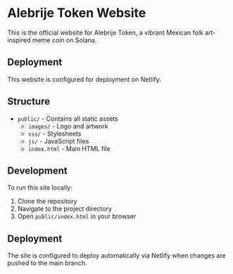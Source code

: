 # Alebrije Token Website

This is the official website for Alebrije Token, a vibrant Mexican folk art-inspired meme coin on Solana.

## Deployment

This website is configured for deployment on Netlify.

## Structure

- `public/` - Contains all static assets
  - `images/` - Logo and artwork
  - `css/` - Stylesheets
  - `js/` - JavaScript files
  - `index.html` - Main HTML file

## Development

To run this site locally:

1. Clone the repository
2. Navigate to the project directory
3. Open `public/index.html` in your browser

## Deployment

The site is configured to deploy automatically via Netlify when changes are pushed to the main branch. 